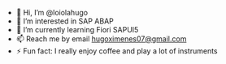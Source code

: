 - 👋 Hi, I’m @loiolahugo
- 👀 I’m interested in SAP ABAP 
- 🌱 I’m currently learning Fiori SAPUI5
- 📫 Reach me by email hugoximenes07@gmail.com
- ⚡ Fun fact: I really enjoy coffee and play a lot of instruments
